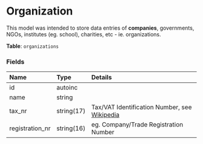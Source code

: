 # Organization

This model was intended to store data entries of **companies**, governments,
NGOs, institutes (eg. school), charities, etc - ie. organizations.

**Table**: `organizations`

### Fields

| Name            | Type       | Details                                                                                               |
|:----------------|:-----------|:------------------------------------------------------------------------------------------------------|
| id              | autoinc    |                                                                                                       |
| name            | string     |                                                                                                       |
| tax_nr          | string(17) | Tax/VAT Identification Number, see [Wikipedia](https://www.wikiwand.com/en/VAT_identification_number) |
| registration_nr | string(16) | eg. Company/Trade Registration Number                                                                 |

